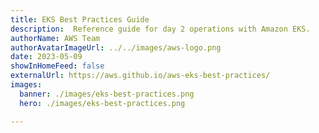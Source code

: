 ```yaml
---
title: EKS Best Practices Guide
description:  Reference guide for day 2 operations with Amazon EKS.
authorName: AWS Team
authorAvatarImageUrl: ../../images/aws-logo.png
date: 2023-05-09
showInHomeFeed: false
externalUrl: https://aws.github.io/aws-eks-best-practices/
images:
  banner: ./images/eks-best-practices.png
  hero: ./images/eks-best-practices.png

---
```

